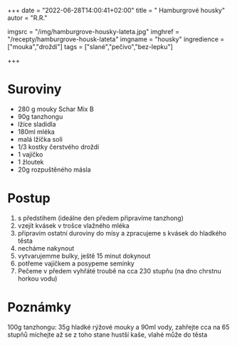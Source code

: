 +++
date = "2022-06-28T14:00:41+02:00"
title = " Hamburgrové housky"
autor = "R.R."

imgsrc = "/img/hamburgrove-housky-lateta.jpg"
imghref = "/recepty/hamburgrove-housk-lateta"
imgname = "housky"
ingredience = ["mouka","droždí"]
tags = ["slané","pečivo","bez-lepku"]

+++
<!--Hamburgerové bulky s tanzhongem La teta
29. 1. 2021 by Recepty
Jeden recept na hamburgerové bulky už tu je, ale nedávno jsem tanzhong a musím říct, že tahle věc je kouzelná a dá se s úspěchem narvat kamkoliv. Už jsem ho viděla i v receptu na klasickou piškotvou roládu. Hodně často mi píšete, jestli se dá tanzhong vynechat, co to je, že to neumíte. Je to pouze smíchání rýžové mouky s vodou a zahřátí, zvládne to naprosto každý a je to jen minuta práce navíc.

4 bulky

280 g mouky Schar Mix B
90g tanzhongu
lžíce sladidla
180ml mléka
malá lžíčka soli
1/3 kostky čerstvého droždí
1 vajicko
1 žloutek
20g rozpuštěného másla
Z droždí, sladidla, lžíce mouky a trochy mleka vymíchejte kašičku a nechte vzejít kvásek.

Do něho poté zapracujte všechny ostatní suroviny a připravte hladké, vláčné těsto, které nechte pod potravinovou fólii 2x zvětšit objem.

Troubu rozehřejte na 220 srupňů, na spodní rošt umístěte plec s cca pul litrem vody.

Těsto rozdělte na čtyři díly, na lehce pomoučené pracovní ploše vypracujte bulky, které pod igelitem nechte asi 15 minut odpočívat.

Poté potřete vajíčkem, posypte seznamem a dejte péct. Po 10 minutách vytáhněte spodní plech a dopékejte dozlatova.

-->

# Suroviny
- 280 g mouky Schar Mix B
- 90g tanzhongu
- lžíce sladidla
- 180ml mléka
- malá lžíčka soli
- 1/3 kostky čerstvého droždí
- 1 vajíčko
- 1 žloutek
- 20g rozpuštěného másla

# Postup
1. s předstihem (ideálne den předem připravíme tanzhong)
2. vzejít kvásek v trošce vlažného mléka
3. připravím ostatní duroviny do mísy a zpracujeme s kvásek do hladkého těsta
4. necháme nakynout
5. vytvarujemme bulky, ještě 15 minut dokynout
6. potřeme vajíčkem a posypeme semínky
7. Pečeme v předem vyhřáté troubě na cca 230 stupňu (na dno chrstnu horkou vodu)

# Poznámky
100g tanzhongu: 35g hladké rýžové mouky a 90ml vody, zahřejte cca na 65 stupňů míchejte až se z toho stane hustší kaše, vlahé může do těsta